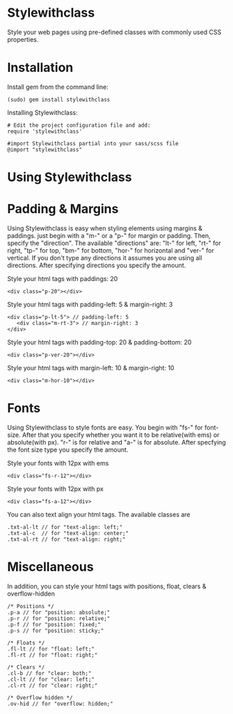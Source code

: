 Stylewithclass
=========================

Style your web pages using pre-defined classes with commonly used CSS properties. 


Installation
============

Install gem from the command line:

    (sudo) gem install stylewithclass

Installing Stylewithclass:

    # Edit the project configuration file and add:
    require 'stylewithclass'

    #import Stylewithclass partial into your sass/scss file
    @import "stylewithclass"

Using Stylewithclass
=========================

Padding & Margins
=========================

Using Stylewithclass is easy when styling elements using margins & paddings. just begin with a "m-" or a "p-" for margin or padding. Then, specify the "direction". The available "directions" are: "lt-" for left, "rt-" for right, "tp-" for top, "bm-" for bottom, "hor-" for horizontal and "ver-" for vertical. If you don't type any directions it assumes you are using all directions. After specifying directions you specify the amount.

Style your html tags with paddings: 20
    
    <div class="p-20"></div>

Style your html tags with padding-left: 5 & margin-right: 3
    
    <div class="p-lt-5"> // padding-left: 5
       <div class="m-rt-3"> // margin-right: 3
    </div> 

Style your html tags with padding-top: 20 & padding-bottom: 20
    
    <div class="p-ver-20"></div>

Style your html tags with margin-left: 10 & margin-right: 10
    
    <div class="m-hor-10"></div>
    
Fonts
=========================

Using Stylewithclass to style fonts are easy. You begin with "fs-" for font-size. After that you specify whether you want it to be relative(with ems) or absolute(with px). "r-" is for relative and "a-" is for absolute. After specfying the font size type you specify the amount.

Style your fonts with 12px with ems
    
    <div class="fs-r-12"></div>

Style your fonts with 12px with px
    
    <div class="fs-a-12"></div>
    
You can also text align your html tags. The available classes are 
    
    .txt-al-lt // for "text-align: left;"
    .txt-al-c  // for "text-align: center;"
    .txt-al-rt // for "text-align: right;"

Miscellaneous
=========================

In addition, you can style your html tags with positions, float, clears & overflow-hidden
    
    
    /* Positions */
    .p-a // for "position: absolute;"
    .p-r // for "position: relative;"
    .p-f // for "position: fixed;"
    .p-s // for "position: sticky;"
    
    /* Floats */
    .fl-lt // for "float: left;"
    .fl-rt // for "float: right;"
    
    /* Clears */
    .cl-b // for "clear: both;"
    .cl-lt // for "clear: left;"
    .cl-rt // for "clear: right;"
    
    /* Overflow hidden */
    .ov-hid // for "overflow: hidden;"
    